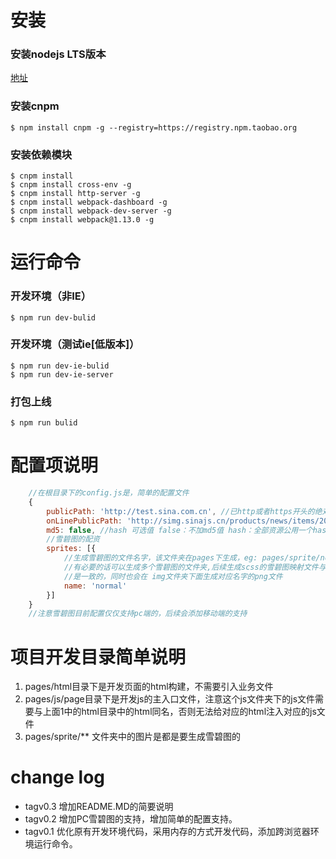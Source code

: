 # 安装
### 安装nodejs LTS版本
[地址](http://nodejs.org/)

### 安装cnpm
```
$ npm install cnpm -g --registry=https://registry.npm.taobao.org
```
### 安装依赖模块
```
$ cnpm install
$ cnpm install cross-env -g
$ cnpm install http-server -g
$ cnpm install webpack-dashboard -g
$ cnpm install webpack-dev-server -g
$ cnpm install webpack@1.13.0 -g
```
# 运行命令
### 开发环境（非IE）
```
$ npm run dev-bulid
```
### 开发环境（测试ie[低版本]）
```
$ npm run dev-ie-bulid
$ npm run dev-ie-server
```
### 打包上线
```
$ npm run bulid
```
# 配置项说明
```javascript
    //在根目录下的config.js是，简单的配置文件
    {
        publicPath: 'http://test.sina.com.cn', //已http或者https开头的绝对地址
        onLinePublicPath: 'http://simg.sinajs.cn/products/news/items/2016/', //线上静态资源地址
        md5: false, //hash 可选值 false：不加md5值 hash：全部资源公用一个hash chunkhash：单文件一个hash值
        //雪碧图的配资
        sprites: [{
            //生成雪碧图的文件名字，该文件夹在pages下生成，eg: pages/sprite/normal,
            //有必要的话可以生成多个雪碧图的文件夹,后续生成scss的雪碧图映射文件与name
            //是一致的，同时也会在 img文件夹下面生成对应名字的png文件
            name: 'normal'
        }]
    }
    //注意雪碧图目前配置仅仅支持pc端的，后续会添加移动端的支持
```
# 项目开发目录简单说明
1. pages/html目录下是开发页面的html构建，不需要引入业务文件
2. pages/js/page目录下是开发js的主入口文件，注意这个js文件夹下的js文件需要与上面1中的html目录中的html同名，否则无法给对应的html注入对应的js文件
3. pages/sprite/** 文件夹中的图片是都是要生成雪碧图的


# change log
* tagv0.3 增加README.MD的简要说明
* tagv0.2 增加PC雪碧图的支持，增加简单的配置支持。
* tagv0.1 优化原有开发环境代码，采用内存的方式开发代码，添加跨浏览器环境运行命令。
